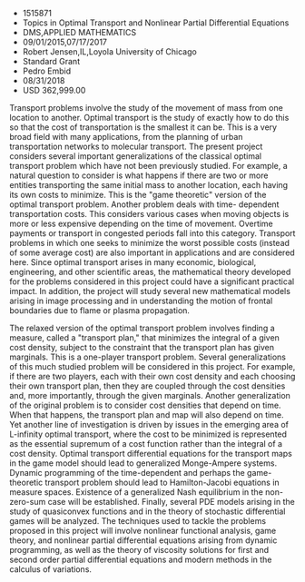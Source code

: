 
* 1515871
* Topics in Optimal Transport and Nonlinear Partial Differential Equations
* DMS,APPLIED MATHEMATICS
* 09/01/2015,07/17/2017
* Robert Jensen,IL,Loyola University of Chicago
* Standard Grant
* Pedro Embid
* 08/31/2018
* USD 362,999.00

Transport problems involve the study of the movement of mass from one location
to another. Optimal transport is the study of exactly how to do this so that the
cost of transportation is the smallest it can be. This is a very broad field
with many applications, from the planning of urban transportation networks to
molecular transport. The present project considers several important
generalizations of the classical optimal transport problem which have not been
previously studied. For example, a natural question to consider is what happens
if there are two or more entities transporting the same initial mass to another
location, each having its own costs to minimize. This is the "game theoretic"
version of the optimal transport problem. Another problem deals with time-
dependent transportation costs. This considers various cases when moving objects
is more or less expensive depending on the time of movement. Overtime payments
or transport in congested periods fall into this category. Transport problems in
which one seeks to minimize the worst possible costs (instead of some average
cost) are also important in applications and are considered here. Since optimal
transport arises in many economic, biological, engineering, and other scientific
areas, the mathematical theory developed for the problems considered in this
project could have a significant practical impact. In addition, the project will
study several new mathematical models arising in image processing and in
understanding the motion of frontal boundaries due to flame or plasma
propagation.

The relaxed version of the optimal transport problem involves finding a measure,
called a "transport plan," that minimizes the integral of a given cost density,
subject to the constraint that the transport plan has given marginals. This is a
one-player transport problem. Several generalizations of this much studied
problem will be considered in this project. For example, if there are two
players, each with their own cost density and each choosing their own transport
plan, then they are coupled through the cost densities and, more importantly,
through the given marginals. Another generalization of the original problem is
to consider cost densities that depend on time. When that happens, the transport
plan and map will also depend on time. Yet another line of investigation is
driven by issues in the emerging area of L-infinity optimal transport, where the
cost to be minimized is represented as the essential supremum of a cost function
rather than the integral of a cost density. Optimal transport differential
equations for the transport maps in the game model should lead to generalized
Monge-Ampere systems. Dynamic programming of the time-dependent and perhaps the
game-theoretic transport problem should lead to Hamilton-Jacobi equations in
measure spaces. Existence of a generalized Nash equilibrium in the non-zero-sum
case will be established. Finally, several PDE models arising in the study of
quasiconvex functions and in the theory of stochastic differential games will be
analyzed. The techniques used to tackle the problems proposed in this project
will involve nonlinear functional analysis, game theory, and nonlinear partial
differential equations arising from dynamic programming, as well as the theory
of viscosity solutions for first and second order partial differential equations
and modern methods in the calculus of variations.
